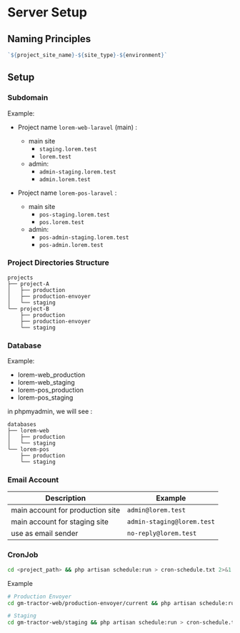 # Server Setup

## Naming Principles

```js
`${project_site_name}-${site_type}-${environment}`
```

## Setup

### Subdomain

Example:
- Project name `lorem-web-laravel` (main) :
	- main site
		- `staging.lorem.test`
		- `lorem.test`
	- admin:
		- `admin-staging.lorem.test`
		- `admin.lorem.test`

- Project name `lorem-pos-laravel` :
	- main site
		- `pos-staging.lorem.test`
		- `pos.lorem.test`
	- admin:
		- `pos-admin-staging.lorem.test`
		- `pos-admin.lorem.test`


### Project Directories Structure

```
projects
├── project-A
│   ├── production
│   ├── production-envoyer
│   └── staging
└── project-B
    ├── production
	├── production-envoyer
    └── staging
```

### Database

Example:
- lorem-web_production
- lorem-web_staging
- lorem-pos_production
- lorem-pos_staging

in phpmyadmin, we will see :


```
databases
├── lorem-web
│   ├── production
│   └── staging
└── lorem-pos
    ├── production
    └── staging
```

### Email Account

|Description|Example|
|---|---|
| main account for production site | `admin@lorem.test`|
| main account for staging site | `admin-staging@lorem.test`|
| use as email sender | `no-reply@lorem.test`|


### CronJob

```sh
cd <project_path> && php artisan schedule:run > cron-schedule.txt 2>&1
```

Example
```sh
# Production Envoyer
cd gm-tractor-web/production-envoyer/current && php artisan schedule:run > cron-schedule.txt 2>&1

# Staging
cd gm-tractor-web/staging && php artisan schedule:run > cron-schedule.txt 2>&1
```

<!-- ### Supervisor

.

### PHP version

```
/bin/php-ea74/...
``` -->